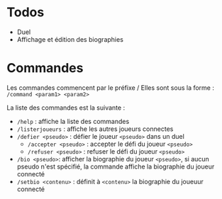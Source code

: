 
# Todos
- Duel
- Affichage et édition des biographies

# Commandes
Les commandes commencent par le préfixe /
Elles sont sous la forme :
`/command <param1> <param2>`


La liste des commandes est la suivante :
- `/help` : affiche la liste des commandes
- `/listerjoueurs` : affiche les autres joueurs connectes
- `/defier <pseudo>` : défier le joueur `<pseudo>` dans un duel
    - `/accepter <pseudo>` : accepter le défi du joueur `<pseudo>`
    - `/refuser <pseudo>` : refuser le défi du joueur `<pseudo>`
- `/bio <pseudo>`: afficher la biographie du joueur `<pseudo>`, si aucun pseudo n'est spécifié, la commande affiche la biographie du joueur connecté
- `/setbio <contenu>` : définit à `<contenu>` la biographie du joueuur connecté